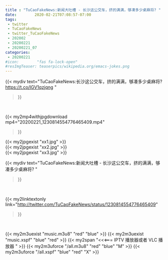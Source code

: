 ```yaml
---
title : "TuCaoFakeNews:新闻大吐槽 - 长沙这公交车，挤的满满，够凑多少桌麻将? "
date:        2020-02-21T07:08:57-07:00
tags:
 - twitter
 - TuCaoFakeNews
 - twitter_TuCaoFakeNews
 - 202002
 - 20200221
 - 20200221_07
categories:
 - 20200221
#icon:        "fas fa-lock-open"
#resImgTeaser: teaserpics/wikipedia.org/emacs-jokes.png
---
```


{{< mydiv text="TuCaoFakeNews:长沙这公交车，挤的满满，够凑多少桌麻将? https://t.co/IGV1qzjqng "
>}}
<br>


{{< my2mp4withjpgdownload mp4="20200221_1230814554776465409.mp4"
>}}

{{< my2jpgexist "xx1.jpg" >}}<br>
{{< my2jpgexist "xx2.jpg" >}}<br>
{{< my2jpgexist "xx3.jpg" >}}<br>



{{< mydiv text="TuCaoFakeNews:新闻大吐槽 - 长沙这公交车，挤的满满，够凑多少桌麻将? "
>}}
<br>

{{< my2linktextonly link="http://twitter.com/TuCaoFakeNews/status/1230814554776465409"
>}}


<br>

{{< my2m3uexist "music.m3u8" "red"  "blue" >}} {{< my2m3uexist "music.xspf" "blue" "red"  >}} {{< my2span "<<<=== IPTV 播放器或者 VLC 播放器 " >}} {{< my2m3uforce "/all.m3u8" "red"  "blue" "M" >}} {{< my2m3uforce "/all.xspf" "blue" "red"  "X" >}} 
